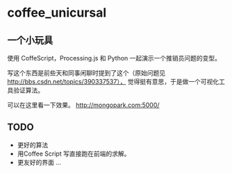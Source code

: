 # coffee_unicursal

## 一个小玩具

使用 CoffeScript，Processing.js 和 Python 一起演示一个推销员问题的变型。

写这个东西是前些天和同事闲聊时提到了这个（原始问题见 http://bbs.csdn.net/topics/390337537），
觉得挺有意思，于是做一个可视化工具验证算法。


可以在这里看一下效果。
http://mongopark.com:5000/

## TODO

* 更好的算法
* 用Coffee Script 写直接跑在前端的求解。
* 更友好的界面
...


